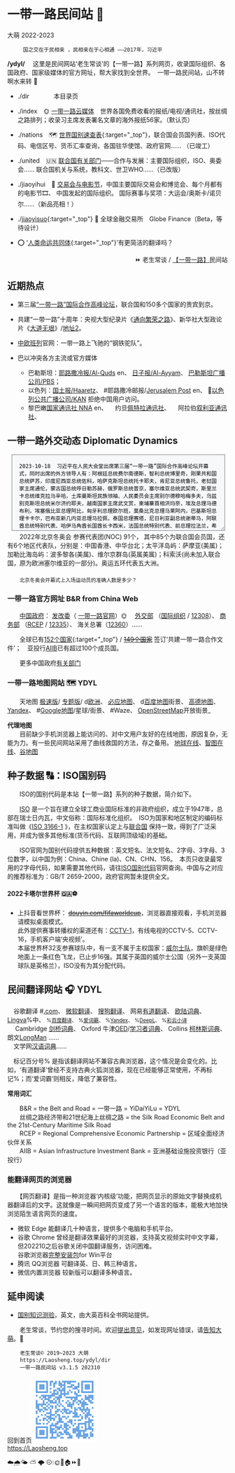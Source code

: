 一带一路民间站 💃
=================
大萌	2022-2023	<base target="_blank">

		 国之交在于民相亲 ，民相亲在于心相通 ——2017年，习近平

**/ydyl/**	　这里是民间网站‘老生常谈’的【一带一路】系列网页，收录国际组织、各国政府、国家级媒体的官方网址，帮大家找到全世界。　一带一路民间站，山不转啊水来转 🎵

+	./dir　　　　本目录页
+	./index　🌞 [一带一路云媒体](index)　世界各国免费收看的报纸/电视/通讯社，按丝绸之路排列；收录习主席发表署名文章的海外报纸56家。（默认页）

+	./nations　🗺 [世界国别速查表](nations){:target="_top"}，联合国会员国列表、ISO代码、电信区号、货币汇率查询，各国驻华使馆、政府官网…… （已竣工）

+	./united　🇺🇳 [联合国有关部门](united)——合作与发展：主要国际组织，ISO、奥委会…… 联合国机关与系统，教科文、世卫WHO……（已改版）

+	./jiaoyihui　💫 [交易会与电影节](jiaoyihui)，中国主要国际交易会和博览会、每个月都有的电影节🎞️、 中国发起的国际组织。 国际赛事与奖项：大运会/奥斯卡/诺贝尔……（新品亮相！）

+	./[jiaoyisuo](jiaoyisuo){:target="_top"} 💱 全球金融交易所　Globe Finance（Beta，等待设计）

+	⭕ ‘[人类命运共同体](union_of_human_fate){:target="_top"}’有更简洁的翻译吗？

<div align="right">
	⏩ 老生常谈
/	<a href="https://Laosheng.top/ydyl/dir" target="_top">【一带一路】</a>民间站
</div>


近期热点
-------

*	第三届[“一带一路”国际合作高峰论坛](http://www.beltandroadforum.org)，联合国和150多个国家的贵宾到京。
*	共建“一带一路”十周年：央视大型纪录片《[通向繁荣之路](https://tv.cctv.com/2023/10/11/VIDABA90n4Thf3toZtgIdOEX231011.shtml)》、新华社大型政论片《[大道无垠](http://www.news.cn/world/2023-10/17/c_1129920043.htm)》/[地址2](https://www.yidaiyilu.gov.cn/p/0PP33VVV.html)。
*	[中欧班列](https://www.crexpress.cn)官网：一带一路上飞驰的“钢铁驼队”。

*	巴以冲突各方主流或官方媒体
	* 巴勒斯坦：[耶路撒冷报/Al-Quds](https://www.alquds.com/en) en、
	[日子报/Al-Ayyam](https://www.al-ayyam.ps/)、
	[巴勒斯坦广播公司/PBS](https://www.pbc.ps)；
	* 以色列：[国土报/Haaretz](https://www.haaretz.co.il)、
	 #耶路撒冷邮报/[Jerusalem Post](http://www.jpost.com) en、
	🚫[以色列公共广播公司/KAN](https://www.kan.org.il) 拒绝中国用户访问。
	* 黎巴嫩[国家通讯社 NNA](https://www.nna-leb.gov.lb/en/) en、
　约旦[佩特拉通讯社](https://www.petra.gov.jo/Include/Main.jsp?lang=en)、
　阿拉伯[叙利亚通讯社](https://sana.sy/en/)、　


一带一路外交动态 Diplomatic Dynamics
-----------------------------------
<!-- word-break:keep-all; overflow:scroll; -->
<textarea rows=10 cols=81 readonly="readonly" style="background-color:#F6F8FA;
margin-left:2%;  width:90%; overflow:auto; font-size: 85%; padding: 16px;">
2023-10-18	习近平在人民大会堂出席第三届“一带一路”国际合作高峰论坛开幕式，同时出席的外方领导人有：阿根廷总统费尔南德斯，智利总统博里奇，刚果共和国总统萨苏，印度尼西亚总统佐科，哈萨克斯坦总统托卡耶夫，肯尼亚总统鲁托，老挝国家主席通伦，蒙古国总统呼日勒苏赫，俄罗斯总统普京，塞尔维亚总统武契奇，斯里兰卡总统维克拉马辛哈，土库曼斯坦民族领袖、人民委员会主席别尔德穆哈梅多夫，乌兹别克斯坦总统米尔济约耶夫，越南国家主席武文赏，柬埔寨首相洪玛奈，埃及总理马德布利，埃塞俄比亚总理阿比，匈牙利总理欧尔班，莫桑比克总理马莱阿内，巴基斯坦总理卡卡尔，巴布亚新几内亚总理马拉佩，泰国总理赛塔，尼日利亚副总统谢蒂马，阿联酋总统特别代表、哈伊马角酋长国酋长卡西米，法国总统特别代表、前总理拉法兰，希腊总理高级代表、发展部部长斯克雷卡斯；联合国秘书长古特雷斯、新开发银行行长罗塞夫等。
2023-09-	
2023-08-	
2023-07-	
2023-06-	
2023-06-16	习近平在京会见比尔·盖茨(美国比尔及梅琳达·盖茨基金会)。
2023-06-14	(中东)巴勒斯坦总统阿巴斯来华进行国事访问，与习近平会谈，双方宣布建立战略伙伴关系。
2023-06-12	(中美洲)洪都拉斯总统卡斯特罗(女)来华进行国事访问，与习近平会谈，双方发表联合声明。
2023-05-26	刚果(金)总统齐塞克迪来华进行国事访问，双方提升为全面战略合作伙伴关系。
2023-05-24	俄罗斯总理米舒斯京来京与李强会谈。
2023-05-　	18日晚，习近平和夫人在西安大唐芙蓉园欢迎出席中国-中亚峰会的元首夫妇：哈萨克斯坦总统托卡耶夫、吉尔吉斯斯坦总统扎帕罗夫和夫人、塔吉克斯坦总统拉赫蒙、土库曼斯坦总统别尔德穆哈梅多夫、乌兹别克斯坦总统米尔济约耶夫和夫人；19日，中国-中亚峰会发表西安宣言。
2023-04-26	习近平同乌克兰总统泽连斯基通电话。
2023-04-19	(非洲)加蓬总统邦戈应邀来华访问，中加发表关于建立全面战略合作伙伴关系的联合声明。
2023-04-14	巴西总统卢拉应邀来华访问，中巴发表关于深化全面战略伙伴关系的联合声明。
2023-04-06	法国总统马克龙应邀来华访问，中法发表联合声明。
2023-04-01	中方与新加坡发表联合声明，建立全方位高质量的前瞻性伙伴关系。
2023-03-　	30日，李强出席(海南)博鳌亚洲论坛；会见来华的：科特迪瓦总理阿希、西班牙首相桑切斯、新加坡总理李显龙、马来西亚总理安瓦尔、国际货币基金组织总裁格奥尔基耶娃等首脑。
2023-03-26	中美洲国家洪都拉斯与我国建立外交关系，断绝同台湾的所谓“外交关系”。
2023-03-20	习近平抵达莫斯科开始对俄罗斯进行国事访问。
2023-03-10	在中方支持下，沙特和伊朗在北京举行对话，同意恢复双方外交关系。
2023-03-01	白俄罗斯总统卢卡申科来华进行国事访问，与习近平举行会谈。
2023-02-24	中国发表《关于政治解决乌克兰危机的中国立场》。
2023-02-14	伊朗总统莱希访问中国，双方发表联合声明。
2023-02-10	柬埔寨首相洪森来华访问，双方发表关于构建新时代中柬命运共同体的联合声明。
2023-01-06	土库曼斯坦总统谢尔达尔·别尔德穆哈梅多夫来华访问，提升为全面战略伙伴关系。

2022-12-07	习近平抵达沙特利雅得进行国事访问，并出席首届中国—阿拉伯国家峰会。
2022-11-17	习近平抵达泰国曼谷出席 APEC（亚太经合组织）会议。
2022-11-14	习近平抵达印度尼西亚巴厘岛出席G20峰会。
2022-11-0	(上海)中国进口博览会开幕。
2022-10/11	越共书记阮富仲、巴基斯坦总理夏巴兹、德国总理朔尔茨先后率团来华访问。
2022-09-　	习近平主席出访哈萨克斯坦、乌兹别克斯坦，出席上合组织元首理事会。
2022-03-23	中国同马拉维(非洲东南部，ISO代码MW)签订一带一路谅解备忘录，签约国增至149。
2022-02-14	中国同墨西哥建交50周年，互致贺电。
2022-02-07	中国同阿根廷深化全面战略合作伙伴关系，发表联合声明，签约国增至148。
2022-02-05	晚八点在北京鸟巢举行冬奥会开幕式，85个国家和6个地区(合91个)的参赛代表团入场。
2022-01-25	中国同中亚五国（五个斯坦）建交30周年，视频峰会。
2022-01-　	中国同乌克兰、白俄罗斯、以色列建交30周年，互致贺电。
2022-01-01	RCEP 生效！</textarea>
<br>
　　2022年北京冬奥会 参赛代表团(NOC) 91个， 其中85个为联合国会员国，还有6个地区代表队，分别是：中国香港、中华台北；太平洋岛屿：萨摩亚(美属)；加勒比海岛屿：波多黎各(美属)、维尔京群岛(英属美属)；科索沃(尚未加入联合国，原为欧洲塞尔维亚的一部分)。奥运五环代表五大洲。

　　<sub>北京冬奥会开幕式上入场运动员的准确人数是多少？</sub>

<h3>一带一路官方网址 B&R from China Web</h3>

　　<a title="中华人民共和国中央人民政府" href="http://www.gov.cn">中国政府</a>：
<a title="国务院发展和改革委员会" href="https://www.ndrc.gov.cn">发改委</a>（
<a href="https://www.yidaiyilu.gov.cn/yw.htm" title="一带一路 > 要闻">一带一路官网</a>）🌞　
<a title="首页>外交动态>重要新闻 " href="https://www.mfa.gov.cn/zyxw/">外交部</a>
（<a title="首页>国家和组织>国际和地区组织" href="https://www.mfa.gov.cn/web/gjhdq_676201/gjhdqzz_681964/">国际组织</a> /
<a title="+86-10-12308 全球领事保护与服务应急热线" href="http://cs.mfa.gov.cn">12308</a>）、
<a title="商务部>公共服务资源平台，进出口统计数据" href="http://opendata.mofcom.gov.cn/front/data/?t=1">商务部</a>
（<a title="中国自由贸易区服务网" href="http://fta.mofcom.gov.cn/">RCEP</a> /
<a title="+86-10-12335 中国外经贸企业服务网" href="http://12335.mofcom.gov.cn">12335</a>）、
海关总署（<a title="互联网+海关，海关服务热线" href="http://online.customs.gov.cn/">12360</a>）……
<!-- <a target="_blank" title="出入境与签证咨询" href="https://www.nia.gov.cn/Enquiry">国家移民管理局</a>（12367 ）-->

　　全球已有[152个国家](https://www.yidaiyilu.gov.cn/p/0AQNA5KS.html "截至2023年8月"){:target="_top"} / <del>[149个国家](https://www.yidaiyilu.gov.cn/xwzx/roll/77298.htm "截至2022年8月")</del> 签订‘共建一带一路合作文件’；　亚投行<a title="亚洲基础设施投资银行" href="https://www.aiib.org/">AIIB</a>已有超过100个成员国。

　　更多中国政府<a title="有关部门服务大全" href="../fuwu">有关部门</a>

<h3 id=ditu>一带一路地图网站 🗺 YDYL</h3>
　　天地图
<a title="国家地理信息公共服务平台 传统版" href="https://map.tianditu.gov.cn/2020/">极速版</a>/
<a title="在菜单中选择 丝绸之路" href="https://zhfw.tianditu.gov.cn/">专题版</a>/
d<a title="天地图欧洲区域，限桌面访问" href="https://map.tianditu.gov.cn/share/3ab5d295b5d04152b51e6c54d4e358c5/">欧洲</a>、
<a title="微软必应的地图网站，全球中文地图" href="https://cn.bing.com/maps">必应地图</a>、
d<a title="%排斥手机，请用桌面模式浏览" href="https://map.baidu.com/@12340000,4001000,6z">百度地图</a>街景、
<a href="https://amap.com/place/B01370T819" title="阿里巴巴旗下">高德地图</a>、
<a title="俄罗斯地图，en" href="https://yandex.com/maps/?ll=90.000000%2C25.000000&amp;z=3">Yandex</a>、
#<a title="最牛地图！网址定位经纬度" href="https://www.google.com/maps/@27,100,3z">Google地图</a>/星球/街景、
#Waze、
<a title="用户上传的街景照片" href="https://www.openstreetmap.org/">OpenStreetMap</a>开放街景_  

**代理地图**  
　　目前缺少手机浏览器上能访问的、对中文用户友好的在线地图，原因复杂，无能为力。有一些民间网站采用了曲线救国的方法，存之备用。
 	[地球在线](https://www.earthol.com)、[智图在线](http://maps.bimw.cn/geoq/)、[谷地图](http://www.gditu.net/)  


种子数据 🔠：ISO国别码
-----------

　　ISO的国别代码是本站【一带一路】系列的种子数据，简介如下。

　　[ISO](https://www.iso.org/popular-standards.html) 是一个旨在建立全球工商业国际标准的非政府组织，成立于1947年，总部在瑞士日内瓦，中文俗称：国际标准化组织。　ISO为国家和地区制定的编码标准叫做《[ISO 3166-1](https://www.iso.org/iso-3166-country-codes.html) 》，在主权国家认定上与[联合国](https://www.un.org/zh/about-us/member-states) 保持一致，得到了广泛采用，并成为很多其他标准(货币代码、互联网顶级域)的基础。

　　ISO官网为国别代码提供五种数据：英文短名、法文短名、2字母、3字母、3位数字，以中国为例：China、Chine (la)、CN、CHN、156。　本页只收录最常用的2字母代码，如果需要其他代码，请往[ISO国别代码](https://www.iso.org/obp/ui/#search/code/)官网查询。中国与之对应的推荐标准为：GB/T 2659-2000，政府官网暂未提供全文。

<h4>2022卡塔尔世界杯 🇶🇦⚽</h4>

*	上抖音看世界杯： ~~[douyin.com/fifaworldcup](https://www.douyin.com/fifaworldcup "已结束")~~，浏览器直接观看，手机浏览器请模拟桌面模式。  
	此外提供赛事转播权的渠道还有：[CCTV-1](https://worldcup.cctv.com/2022/schedule/)，有线电视的CCTV-5、CCTV-16，手机客户端‘央视频’。  
	本届世界杯32支参赛球队中，有一支不属于主权国家：[威尔士队](https://worldcup.cctv.com/2022/team/44907/)，旗帜是绿色地面上一条红色飞龙，已止步16强。其属于英国的威尔士公国（另外一支英国球队是英格兰），ISO没有为其分配代码。


<h2 id=fanyi>民间翻译网站 🎧 YDYL</h2>
　谷歌翻译
#<a title="Google翻译全球站，202208关闭中国站" href="https://translate.google.com">.com</a>、
<a title="微软不舍得轻易拿出来的翻译入口" href="https://cn.bing.com/translator">微软翻译</a>、
<a title="API开放" href="https://fanyi.sogou.com">搜狗翻译</a>、
网易<a title="网易出品，必属佳品" href="http://fanyi.youdao.com">有道翻译</a>、
<a title="提供本地软件 %Fx" href="https://dict.eudic.net">欧陆词典</a>、
<a title="欧洲Lingva翻译，%中文词典考验网络" href="https://lingvaNex.com/demo/">Lingva</a>%中、
<!-- Vivaldi浏览器合作伙伴 -->
<small>
%<a title="网址可确定语言种类 %Fx" href="https://fanyi.baidu.com">百度翻译</a>、
%<a title="曾经和谷歌联手的金山词霸 %Fx" href="https://www.iciba.com/fy">爱词霸</a>、
%<a title="俄罗斯网站，英文界面 %Fx" href="https://translate.yandex.com">Yandex</a>、
%<a title="深度翻译，来自德国科隆 %Fx" href="https://www.deepl.com/translator">DeepL</a>、
%<a title="不兼容Fx古典浏览器，提供浏览器插件" href="https://fanyi.caiyunapp.com/">彩云小译</a>
</small>
<br>　
Cambridge <a href="https://dictionary.cambridge.org/zhs/" title="中文界面">剑桥词典</a>、
Oxford 牛津<a href="https://www.oed.com" title="%需注册">OED</a>/<a href="https://www.OxfordLearnersDictionaries.com/" title="">学习者词典</a>、
Collins <a href="https://www.collinsdictionary.com/zh/" title="中文界面">柯林斯词典</a>、
朗文<a href="https://www.LDoceonline.com" title="没有中文词典">LongMan</a>
……<a href="" title=""></a>
<br>
　文学网<a href="https://cd.hwxnet.com" title="">汉语词典</a>……

　标记百分号% 是指该翻译网站不兼容古典浏览器，这个情况是会变化的。比如，‘有道翻译’曾经不支持古典火狐浏览器，现在已经能够正常使用，不再标记%；而‘爱词霸’则相反，降低了兼容性。

**常用词汇**

　　B&R  = the Belt and Road = 一带一路 = YiDaiYiLu = YDYL  
　　丝绸之路经济带和21世纪海上丝绸之路 = the Silk Road Economic Belt and the 21st-Century Maritime Silk Road  
　　RCEP = Regional Comprehensive Economic Partnership = 区域全面经济伙伴关系  
　　AIIB = Asian Infrastructure Investment Bank = 亚洲基础设施投资银行（亚投行）  

<!-- *云媒体常用外语词汇*  
　　电视直播：  
　　数字报：…… -->

<h3>能翻译网页的浏览器</h3>

　　【网页翻译】是指一种浏览器‘内核级’功能，把网页显示的原始文字替换成机器翻译后的文字。这就像是一瞬间把网页变成了另一个语言的版本，能极大地加快浏览陌生语言网页的速度。

* 微软 Edge	能翻译几十种语言，提供多个电脑和手机平台。
* 谷歌 Chrome	曾经是翻译效果最好的浏览器，支持英文视频实时中文字幕，但202210之后谷歌关闭中国翻译服务，访问困难。  
	谷歌浏览器<a title="v97 约97MB.exe" href="https://google.cn/chrome/?standalone=1">完整安装包</a>for Win平台
* 腾讯 QQ浏览器	可翻译英、日、韩三种语言。
* 微信内置浏览器 较新版可以翻译多种语言。


延申阅读
--------

*	[国别知识测验](https://www.britannica.com/quiz/the-country-quiz)，英文，由大英百科全书网站提供。


　　老生常谈，节约您的搜寻时间。欢迎<a title="Contact me" href="https://laosheng.top/c/author">提出意见</a>，如发现网址错误，请<a title="无需注册，直接留言" href="https://xoyondo.com/ap/HPr7pBG7mOPIUGZ">告知大萌</a>。🙇

```
	老生常谈© 2019~2023 大萌
	https://Laosheng.top/ydyl/dir
	一带一路民间站	v3.1.5 202310
```

回到首页<a href=".." title="返回老生常谈首页"><img src="../indexQR-Blue.png" /></a>  
https://Laosheng.top  
<!-- Global site tag (gtag.js) - Google Analytics -->
<script async src="https://www.googletagmanager.com/gtag/js?id=UA-179794713-1"></script>
<script>  window.dataLayer = window.dataLayer || [];
  function gtag(){dataLayer.push(arguments);}
  gtag('js', new Date());  gtag('config', 'UA-179794713-1');
</script>
☁️🌧️🌤 ⛅ 🌩 ⊙💧🌞💃🏠⏩🎦
